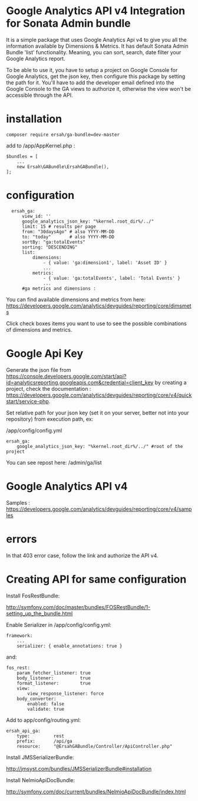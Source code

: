 Google Analytics API v4 Integration for Sonata Admin bundle
======================================

It is a simple package that uses Google Analytics Api v4 to give you all the information available by Dimensions & Metrics. It has default Sonata Admin Bundle 'list' functionality. Meaning, you can sort, search, date filter your Google Analytics report.
   
To be able to use it, you have to setup a project on Google Console for Google Analytics, get the json key, then configure this package by setting the path for it. You'll have to add the developer email defined into the Google Console to the GA views to authorize it, otherwise the view won't be accessible through the API.
  
  # installation

    composer require ersah/ga-bundle=dev-master

add to /app/AppKernel.php :

    $bundles = [
        ...
        new Ersah\GABundle\ErsahGABundle(),
    ];
    
  # configuration
  
      ersah_ga:
          view_id: ''
          google_analytics_json_key: "%kernel.root_dir%/../"
          limit: 15 # results per page
          from: "30daysAgo" # also YYYY-MM-DD
          to: "today"       # also YYYY-MM-DD
          sortBy: "ga:totalEvents" 
          sorting: "DESCENDING"
          list:
              dimensions:
                  - { value: 'ga:dimension1', label: 'Asset ID' } 
                  ...
              metrics:
                  - { value: 'ga:totalEvents', label: 'Total Events' }
                  ...
          #ga metrics and dimensions : 
 
 You can find available dimensions and metrics from here: 
 https://developers.google.com/analytics/devguides/reporting/core/dimsmets
 
Click check boxes items you want to use to see the possible combinations of dimensions and metrics.

  # Google Api Key
  
  Generate the json file from https://console.developers.google.com/start/api?id=analyticsreporting.googleapis.com&credential=client_key by creating a project, check the documentation : https://developers.google.com/analytics/devguides/reporting/core/v4/quickstart/service-php.
    
  Set relative path for your json key (set it on your server, better not into your repository) from execution path, ex:
  
  /app/config/config.yml
  
    ersah_ga:
        google_analytics_json_key: "%kernel.root_dir%/../" #root of the project
        
        
  You can see repost here: /admin/ga/list    
        
  # Google Analytics API v4
        
  Samples : https://developers.google.com/analytics/devguides/reporting/core/v4/samples

  # errors
        
  In that 403 error case, follow the link and authorize the API v4.
  
  # Creating API for same configuration
  
  Install FosRestBundle:
  
  http://symfony.com/doc/master/bundles/FOSRestBundle/1-setting_up_the_bundle.html
  
  Enable Serializer in /app/config/config.yml:
  
    framework:
        ...
        serializer: { enable_annotations: true }

  and: 
  
    fos_rest:
        param_fetcher_listener: true
        body_listener:          true
        format_listener:        true
        view:
            view_response_listener: force
        body_converter:
            enabled: false
            validate: true


  Add to app/config/routing.yml:
  
    ersah_api_ga:
        type:         rest
        prefix:       /api/ga
        resource:     "@ErsahGABundle/Controller/ApiController.php"



  Install JMSSerializerBundle:
  
  http://jmsyst.com/bundles/JMSSerializerBundle#installation
  
  Install NelmioApiDocBundle:
  
  http://symfony.com/doc/current/bundles/NelmioApiDocBundle/index.html
  
  
    